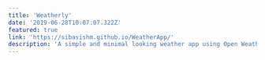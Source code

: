 ```yaml
---
title: 'Weatherly'
date: '2019-06-28T10:07:07.322Z'
featured: true
link: 'https://sibasishm.github.io/WeatherApp/'
description: 'A simple and minimal looking weather app using Open Weather Map API.'
---
```

